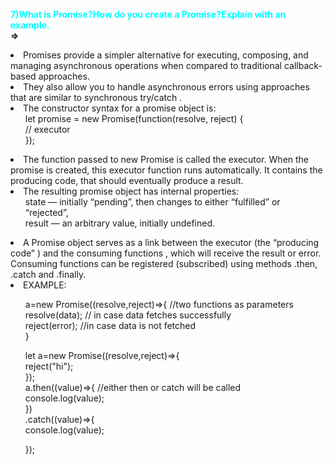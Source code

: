 
<font color="cyan">**7)What is Promise?How do you create a Promise?Explain with an example.**</font><br>
**=>**<br>
<li>Promises provide a simpler alternative for executing, composing, and managing asynchronous operations when compared to traditional callback-based approaches. <br>
<li>They also allow you to handle asynchronous errors using approaches that are similar to synchronous try/catch .
<li>The constructor syntax for a promise object is:

<ol>let promise = new Promise(function(resolve, reject) {<br>
  // executor <br>
});</ol>

<li>The function passed to new Promise is called the executor. When the promise is created, this executor function runs automatically. It contains the producing code, that should eventually produce a result.
<li>The resulting promise object has internal properties:

<ol>state — initially “pending”, then changes to either “fulfilled” or “rejected”,<br>
result — an arbitrary value, initially undefined.</ol>
<li>A Promise object serves as a link between the executor (the “producing code” ) and the consuming functions , which will receive the result or error. Consuming functions can be registered (subscribed) using methods .then, .catch and .finally.

<li>EXAMPLE:
<ol>

a=new Promise((resolve,reject)=>{              //two functions as parameters<br>
     resolve(data);    // in case data fetches successfully<br>
     reject(error);      //in case data is not fetched<br>
}<br>


let a=new Promise((resolve,reject)=>{<br>
        reject("hi");<br>
    });<br>
a.then((value)=>{           //either then or catch will be called<br>
    console.log(value);<br>
})<br>
.catch((value)=>{<br>
    console.log(value);<br>

});<br>






